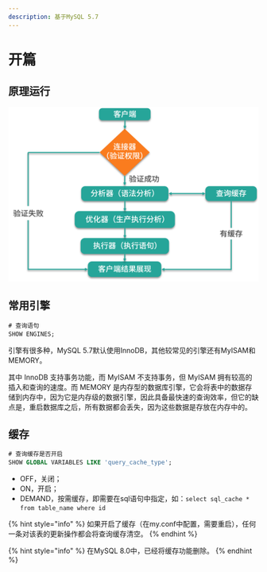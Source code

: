 ```yaml
---
description: 基于MySQL 5.7
---
```


# 开篇

## 原理运行

![](../.gitbook/assets/cgqchl6r0yyaakaiaafbbmi8vwq529.png)



## 常用引擎

```sql
# 查询语句
SHOW ENGINES;
```

引擎有很多种，MySQL 5.7默认使用InnoDB，其他较常见的引擎还有MyISAM和MEMORY。

其中 InnoDB 支持事务功能，而 MyISAM 不支持事务，但 MyISAM 拥有较高的插入和查询的速度。而 MEMORY 是内存型的数据库引擎，它会将表中的数据存储到内存中，因为它是内存级的数据引擎，因此具备最快速的查询效率，但它的缺点是，重启数据库之后，所有数据都会丢失，因为这些数据是存放在内存中的。



## 缓存

```sql
# 查询缓存是否开启
SHOW GLOBAL VARIABLES LIKE 'query_cache_type';
```

* OFF，关闭；
* ON，开启；
* DEMAND，按需缓存，即需要在sql语句中指定，如：`select sql_cache * from table_name where id` 

{% hint style="info" %}
如果开启了缓存（在my.conf中配置，需要重启），任何一条对该表的更新操作都会将查询缓存清空。
{% endhint %}

{% hint style="info" %}
在MySQL 8.0中，已经将缓存功能删除。
{% endhint %}

